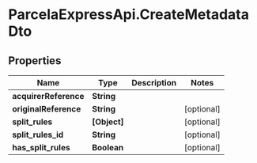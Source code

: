 # ParcelaExpressApi.CreateMetadataDto

## Properties

Name | Type | Description | Notes
------------ | ------------- | ------------- | -------------
**acquirerReference** | **String** |  | 
**originalReference** | **String** |  | [optional] 
**split_rules** | **[Object]** |  | [optional] 
**split_rules_id** | **String** |  | [optional] 
**has_split_rules** | **Boolean** |  | [optional] 


